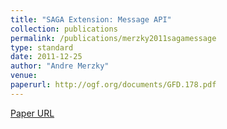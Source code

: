 ```yaml
---
title: "SAGA Extension: Message API"
collection: publications
permalink: /publications/merzky2011sagamessage
type: standard
date: 2011-12-25
author: "Andre Merzky"
venue:
paperurl: http://ogf.org/documents/GFD.178.pdf
---
```

[Paper URL](http://ogf.org/documents/GFD.178.pdf)
